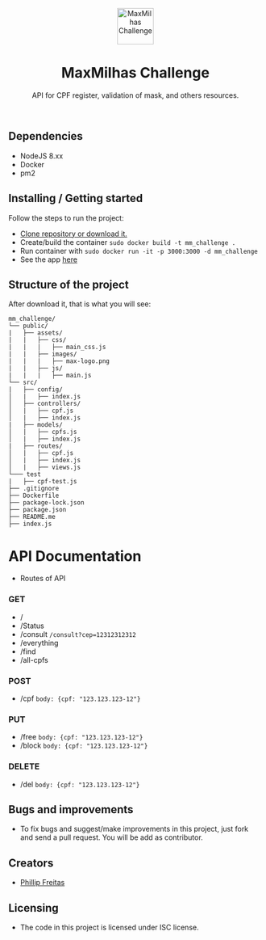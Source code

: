 <p align="center">
    <a href="https://www.maxmilhas.com.br/">
    <img src="https://assets.maxmilhas.com.br/f0c0c10e7e14/site/img/logo.png" alt="MaxMilhas Challenge" height=72>
  </a>
  <h1 align="center">MaxMilhas Challenge</h1>
  <p align="center">
    API for CPF register, validation of mask, and others resources.
  </p>
</p>
<br>

## Dependencies

- NodeJS 8.xx
- Docker
- pm2

## Installing / Getting started

Follow the steps to run the project:

- [Clone repository or download it.](https://github.com/jpnathan/mm_challenge)
- Create/build the container `sudo docker build -t mm_challenge .`
- Run container with `sudo docker run -it -p 3000:3000 -d mm_challenge`
- See the app [here](http://localhost:3000)

## Structure of the project

After download it, that is what you will see:
```
mm_challenge/
└── public/
|   ├── assets/
|   |   ├── css/
|   |   |   ├── main_css.js
|   |   ├── images/
|   |   |   ├── max-logo.png
|   |   ├── js/
|   |   |   ├── main.js
└── src/
|   ├── config/
│   |   ├── index.js
│   ├── controllers/
│   |   ├── cpf.js
│   |   ├── index.js
|   ├── models/
│   |   ├── cpfs.js
│   |   ├── index.js
|   ├── routes/
│   |   ├── cpf.js
│   |   ├── index.js
│   |   ├── views.js
└─── test
|   ├── cpf-test.js
├── .gitignore
├── Dockerfile
├── package-lock.json
├── package.json
├── README.me
├── index.js
```

# API Documentation
- Routes of API

### GET
- /
- /Status
- /consult `/consult?cep=12312312312`
- /everything
- /find
- /all-cpfs

### POST
- /cpf `body: {cpf: "123.123.123-12"}`

### PUT
- /free `body: {cpf: "123.123.123-12"}`
- /block `body: {cpf: "123.123.123-12"}`

### DELETE
- /del `body: {cpf: "123.123.123-12"}`

## Bugs and improvements
- To fix bugs and suggest/make improvements in this project, just fork and send a pull request. You will be add as contributor.

## Creators
- [Phillip Freitas](https://github.com/jpnathan/)

## Licensing

- The code in this project is licensed under ISC license.
